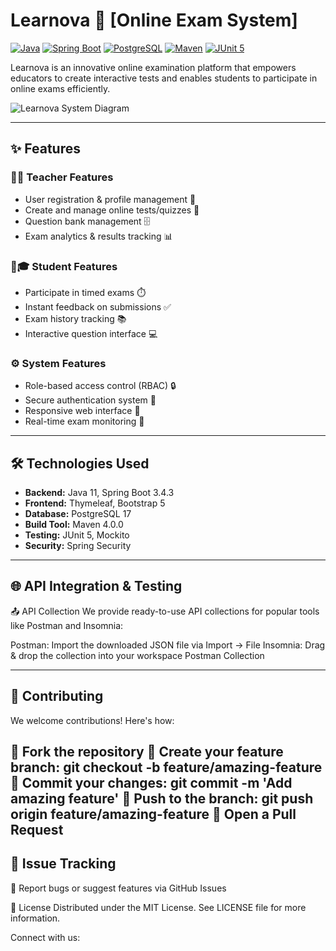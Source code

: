 # Learnova 🚀 [Online Exam System]

[![Java](https://img.shields.io/badge/Java-11-blue?logo=java)](https://java.com)
[![Spring Boot](https://img.shields.io/badge/Spring%20Boot-3.4.3-brightgreen?logo=spring)](https://spring.io/projects/spring-boot)
[![PostgreSQL](https://img.shields.io/badge/PostgreSQL-17-blue?logo=postgresql)](https://www.postgresql.org/)
[![Maven](https://img.shields.io/badge/Maven-4.0.0-orange?logo=apache-maven)](https://maven.apache.org/)
[![JUnit 5](https://img.shields.io/badge/JUnit-5-red?logo=junit5)](https://junit.org/junit5/)

Learnova is an innovative online examination platform that empowers educators to create interactive tests and enables students to participate in online exams efficiently.

![Learnova System Diagram](https://via.placeholder.com/800x400.png?text=Learnova+System+Flow) <!-- Replace with actual diagram -->

---

## ✨ Features

### 👩🏫 Teacher Features
- User registration & profile management 🔐  
- Create and manage online tests/quizzes 📝  
- Question bank management 🗄️  
- Exam analytics & results tracking 📊  

### 🧑🎓 Student Features
- Participate in timed exams ⏱️  
- Instant feedback on submissions ✅  
- Exam history tracking 📚  
- Interactive question interface 💻  

### ⚙️ System Features
- Role-based access control (RBAC) 🔒  
- Secure authentication system 🔑  
- Responsive web interface 📱  
- Real-time exam monitoring 👀  

---

## 🛠️ Technologies Used

- **Backend:** Java 11, Spring Boot 3.4.3  
- **Frontend:** Thymeleaf, Bootstrap 5  
- **Database:** PostgreSQL 17  
- **Build Tool:** Maven 4.0.0  
- **Testing:** JUnit 5, Mockito  
- **Security:** Spring Security  

---

## 🌐 API Integration & Testing
📤 API Collection
We provide ready-to-use API collections for popular tools like Postman and Insomnia:

Postman: Import the downloaded JSON file via Import → File
Insomnia: Drag & drop the collection into your workspace
Postman Collection

---

## 🤝 Contributing
We welcome contributions! Here's how:
  
🍴 Fork the repository
🌿 Create your feature branch: git checkout -b feature/amazing-feature
💾 Commit your changes: git commit -m 'Add amazing feature'
🚀 Push to the branch: git push origin feature/amazing-feature
🔔 Open a Pull Request
---

## 🐛 Issue Tracking
📌 Report bugs or suggest features via GitHub Issues

📄 License
Distributed under the MIT License. See LICENSE file for more information.

Connect with us:
